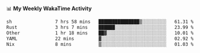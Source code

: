 <!--
**stamp711/stamp711** is a ✨ _special_ ✨ repository because its `README.md` (this file) appears on your GitHub profile.

Here are some ideas to get you started:

- 🔭 I’m currently working on ...
- 🌱 I’m currently learning ...
- 👯 I’m looking to collaborate on ...
- 🤔 I’m looking for help with ...
- 💬 Ask me about ...
- 📫 How to reach me: ...
- 😄 Pronouns: ...
- ⚡ Fun fact: ...
-->

📊 **My Weekly WakaTime Activity**

<!--START_SECTION:waka-->

```txt
sh                7 hrs 58 mins   ███████████████▒░░░░░░░░░   61.31 %
Rust              3 hrs 7 mins    ██████░░░░░░░░░░░░░░░░░░░   23.99 %
Other             1 hr 18 mins    ██▓░░░░░░░░░░░░░░░░░░░░░░   10.01 %
YAML              22 mins         ▓░░░░░░░░░░░░░░░░░░░░░░░░   02.92 %
Nix               8 mins          ▒░░░░░░░░░░░░░░░░░░░░░░░░   01.03 %
```

<!--END_SECTION:waka-->
